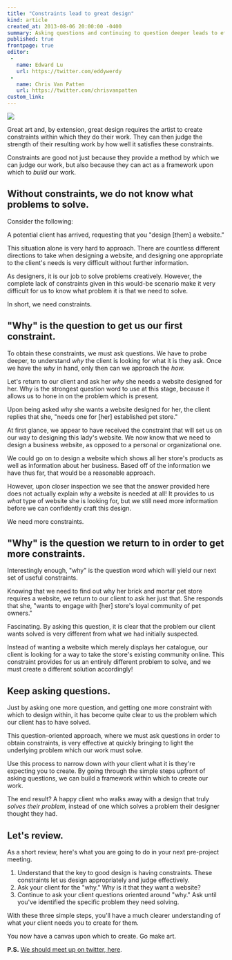 ```yaml
---
title: "Constraints lead to great design"
kind: article
created_at: 2013-08-06 20:00:00 -0400
summary: Asking questions and continuing to question deeper leads to effective constraints within which to design.
published: true
frontpage: true
editor:
 -
   name: Edward Lu
   url: https://twitter.com/eddywerdy
 -
   name: Chris Van Patten
   url: https://twitter.com/chrisvanpatten
custom_link: 
---
```


![](/assets/img/design-constraints-writing.jpg)

<p class="article-intro">Great art and, by extension, great design requires the artist to create constraints within which they do their work. They can then judge the strength of their resulting work by how well it satisfies these constraints.</p>

Constraints are good not just because they provide a method by which we can judge our work, but also because they can act as a framework upon which to *build* our work.

## Without constraints, we do not know what problems to solve.

Consider the following:

A potential client has arrived, requesting that you "design [them] a website."

This situation alone is very hard to approach. There are countless different directions to take when designing a website, and designing one appropriate to the client's needs is very difficult without further information.

As designers, it is our job to solve problems creatively. However, the complete lack of constraints given in this would-be scenario make it very difficult for us to know what problem it is that we need to solve.

In short, we need constraints.

## "Why" is the question to get us our first constraint.

To obtain these constraints, we must ask questions. We have to probe deeper, to understand *why* the client is looking for what it is they ask. Once we have the *why* in hand, only then can we approach the *how.*

Let's return to our client and ask her *why* she needs a website designed for her. Why is the strongest question word to use at this stage, because it allows us to hone in on the problem which is present.

Upon being asked why she wants a website designed for her, the client replies that she, "needs one for [her] established pet store."

At first glance, we appear to have received the constraint that will set us on our way to designing this lady's website. We now know that we need to design a business website, as opposed to a personal or organizational one.

We could go on to design a website which shows all her store's products as well as information about her business. Based off of the information we have thus far, that would be a reasonable approach.

However, upon closer inspection we see that the answer provided here does not actually explain *why* a website is needed at all! It provides to us *what* type of website she is looking for, but we still need more information before we can confidently craft this design.

We need more constraints.

## "Why" is the question we return to in order to get more constraints.

Interestingly enough, "why" is the question word which will yield our next set of useful constraints.

Knowing that we need to find out why her brick and mortar pet store requires a website, we return to our client to ask her just that. She responds that she, "wants to engage with [her] store's loyal community of pet owners."

Fascinating. By asking this question, it is clear that the problem our client wants solved is very different from what we had initially suspected.

Instead of wanting a website which merely displays her catalogue, our client is looking for a way to take the store's existing community online. This constraint provides for us an entirely different problem to solve, and we must create a different solution accordingly!

## Keep asking questions.

Just by asking one more question, and getting one more constraint with which to design within, it has become quite clear to us the problem which our client has to have solved.

This question-oriented approach, where we must ask questions in order to obtain constraints, is very effective at quickly bringing to light the underlying problem which our work must solve.

Use this process to narrow down with your client what it is they're expecting you to create. By going through the simple steps upfront of asking questions, we can build a framework within which to create our work.

The end result? A happy client who walks away with a design that truly *solves their problem,* instead of one which solves a problem their designer thought they had.

## Let's review.

As a short review, here's what you are going to do in your next pre-project meeting.

1. Understand that the key to good design is having constraints. These constraints let us design appropriately and judge effectively.
2. Ask your client for the "why." Why is it that they want a website?
3. Continue to ask your client questions oriented around "why." Ask until you've identified the specific problem they need solving.

With these three simple steps, you'll have a much clearer understanding of what your client needs you to create for them.

You now have a canvas upon which to create. Go make art.

**P.S.** [We should meet up on twitter, here](https://twitter.com/lchski).